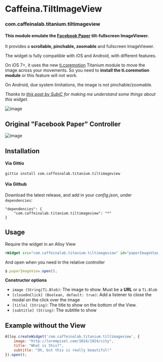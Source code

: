 # Caffeina.TiltImageView

### com.caffeinalab.titanium.tiltimageview

#### This module emulate the [Facebook Paper](https://www.facebook.com/paper) tilt-fullscreen ImageViewer.

It provides a **scrollable, pinchable, zoomable** and fullscreen ImageViewer.

The widget is fully compatible with iOS and Android, with different features.

On iOS 7+, it uses the new [ti.coremotion](http://docs.appcelerator.com/titanium/latest/#!/guide/Core_Motion_Module) Titanium module to move the image across your movements. So you need to **install the ti.coremotion module** or this feature will not work.

On Android, due system limitations, the image is not pinchable/zoomable.

*Thanks to [this post by SubjC](http://subjc.com/facebook-paper-photo-panner/) for making me understand some things about this widget.*

![image](http://cl.ly/image/2F1C3h1r0G2c/687474703a2f2f662e636c2e6c792f6974656d732f30653238304232523236323230453152326333682f6f75742e6a7067%20(1)_iphone5s_spacegrey_portrait.png)


## Original "Facebook Paper" Controller

![image](http://cl.ly/image/0Q3N35163j0P/title-video.gif)


## Installation

#### Via Gittio

```
gittio install com.caffeinalab.titanium.tiltimageview
```

#### Via Github

Download the latest release, and add in your *config.json*, under `dependencies`:

```
"dependencies": {
    "com.caffeinalab.titanium.tiltimageview": "*"
}
```

## Usage

Require the widget in an Alloy View

```xml
<Widget src="com.caffeinalab.titanium.tiltimageview" id="paperImageView" image="http://lorempixel.com/1024/1024/city" title="This is the title!" />
```

And open when you need in the relative controller

```javascript
$.paperImageView.open();
```

**Constructor options**

* `image (String|Ti.Blob)`: The image to show. Must be a **URL** or a `Ti.Blob`
* `[closeOnClick] (Boolean, default: true)`: Add a listener to close the modal on the click over the image
* `[title] (String)`: The title to show on the bottom of the View.
* `[subtitle] (String)`: The subtitle to show


## Example without the View

```javascript
Alloy.createWidget('com.caffeinalab.titanium.tiltimageview', {
	image: "http://lorempixel.com/1024/1024/city",
	title: "What is this?",
	subtitle: "Oh, but this is really beautiful!"
}).open();
```

